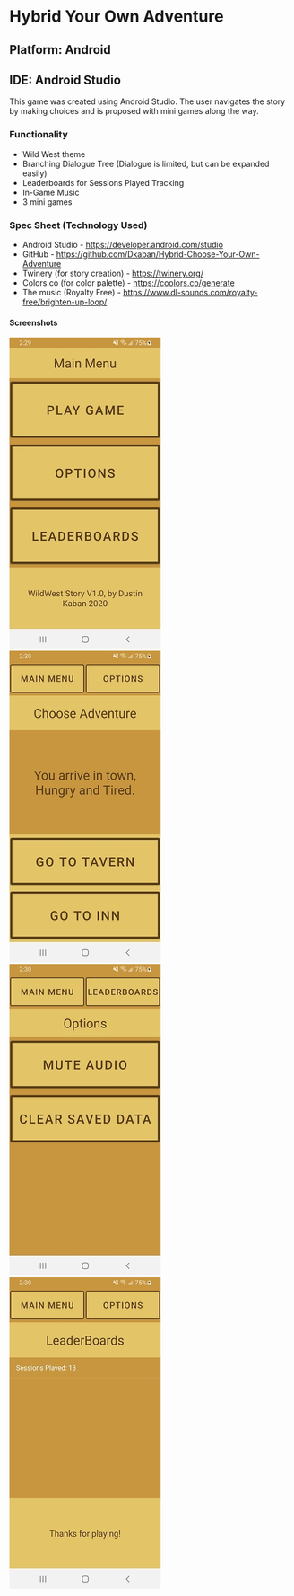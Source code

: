 # Hybrid Your Own Adventure

## Platform: Android
## IDE: Android Studio
This game was created using Android Studio.
The user navigates the story by making choices and is proposed with mini games along the way.

### Functionality
- Wild West theme
- Branching Dialogue Tree (Dialogue is limited, but can be expanded easily)
- Leaderboards for Sessions Played Tracking
- In-Game Music
- 3 mini games

### Spec Sheet (Technology Used)
- Android Studio - https://developer.android.com/studio
- GitHub - https://github.com/Dkaban/Hybrid-Choose-Your-Own-Adventure
- Twinery (for story creation) - https://twinery.org/
- Colors.co (for color palette) - https://coolors.co/generate
- The music (Royalty Free) - https://www.dl-sounds.com/royalty-free/brighten-up-loop/

#### Screenshots
![Main Menu](https://github.com/Dkaban/Hybrid-Choose-Your-Own-Adventure/blob/master/SS1_MainMenu.jpg?raw=true)&nbsp;&nbsp;&nbsp;&nbsp;
![Gameplay](https://github.com/Dkaban/Hybrid-Choose-Your-Own-Adventure/blob/master/SS2_Gameplay.jpg?raw=true)&nbsp;&nbsp;&nbsp;&nbsp;
![Options](https://github.com/Dkaban/Hybrid-Choose-Your-Own-Adventure/blob/master/SS3_Options.jpg?raw=true)&nbsp;&nbsp;&nbsp;&nbsp;
![LeaderBoard](https://github.com/Dkaban/Hybrid-Choose-Your-Own-Adventure/blob/master/SS4_Leaderboards.jpg?raw=true)&nbsp;&nbsp;&nbsp;&nbsp;

